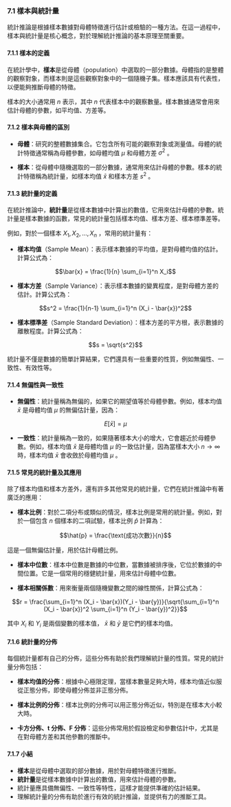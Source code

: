 ### 7.1 樣本與統計量

統計推論是根據樣本數據對母體特徵進行估計或檢驗的一種方法。在這一過程中，樣本與統計量是核心概念，對於理解統計推論的基本原理至關重要。

#### 7.1.1 樣本的定義

在統計學中，**樣本**是從母體（population）中選取的一部分數據。母體指的是整體的觀察對象，而樣本則是這些觀察對象中的一個隨機子集。樣本應該具有代表性，以便能夠推斷母體的特徵。

樣本的大小通常用  $`n`$  表示，其中  $`n`$  代表樣本中的觀察數量。樣本數據通常會用來估計母體的參數，如平均值、方差等。

#### 7.1.2 樣本與母體的區別

- **母體**：研究的整體數據集合。它包含所有可能的觀察對象或測量值。母體的統計特徵通常稱為母體參數，如母體均值  $`\mu`$  和母體方差  $`\sigma^2`$ 。
  
- **樣本**：從母體中隨機選取的一部分數據，通常用來估計母體的參數。樣本的統計特徵稱為統計量，如樣本均值  $`\bar{x}`$  和樣本方差  $`s^2`$ 。

#### 7.1.3 統計量的定義

在統計推論中，**統計量**是從樣本數據中計算出的數值，它用來估計母體的參數。統計量是樣本數據的函數，常見的統計量包括樣本均值、樣本方差、樣本標準差等。

例如，對於一個樣本  $`X_1, X_2, \dots, X_n`$ ，常用的統計量有：

- **樣本均值**（Sample Mean）：表示樣本數據的平均值，是對母體均值的估計。計算公式為：

  
```math
\bar{x} = \frac{1}{n} \sum_{i=1}^n X_i
```


- **樣本方差**（Sample Variance）：表示樣本數據的變異程度，是對母體方差的估計。計算公式為：

  
```math
s^2 = \frac{1}{n-1} \sum_{i=1}^n (X_i - \bar{x})^2
```


- **樣本標準差**（Sample Standard Deviation）：樣本方差的平方根，表示數據的離散程度。計算公式為：

  
```math
s = \sqrt{s^2}
```


統計量不僅是數據的簡單計算結果，它們還具有一些重要的性質，例如無偏性、一致性、有效性等。

#### 7.1.4 無偏性與一致性

- **無偏性**：統計量稱為無偏的，如果它的期望值等於母體參數。例如，樣本均值  $`\bar{x}`$  是母體均值  $`\mu`$  的無偏估計量，因為：

  
```math
E[\bar{x}] = \mu
```


- **一致性**：統計量稱為一致的，如果隨著樣本大小的增大，它會趨近於母體參數。例如，樣本均值  $`\bar{x}`$  是母體均值  $`\mu`$  的一致估計量，因為當樣本大小  $`n \to \infty`$  時，樣本均值  $`\bar{x}`$  會收斂於母體均值  $`\mu`$ 。

#### 7.1.5 常見的統計量及其應用

除了樣本均值和樣本方差外，還有許多其他常見的統計量，它們在統計推論中有著廣泛的應用：

- **樣本比例**：對於二項分布或類似的情況，樣本比例是常用的統計量。例如，對於一個包含  $`n`$  個樣本的二項試驗，樣本比例  $`\hat{p}`$  計算為：

  
```math
\hat{p} = \frac{\text{成功次數}}{n}
```


  這是一個無偏估計量，用於估計母體比例。

- **樣本中位數**：樣本中位數是數據的中位數，當數據被排序後，它位於數據的中間位置。它是一個常用的穩健統計量，用來估計母體中位數。

- **樣本相關係數**：用來衡量兩個隨機變數之間的線性關係，計算公式為：

  
```math
r = \frac{\sum_{i=1}^n (X_i - \bar{x})(Y_i - \bar{y})}{\sqrt{\sum_{i=1}^n (X_i - \bar{x})^2 \sum_{i=1}^n (Y_i - \bar{y})^2}}
```


  其中  $`X_i`$  和  $`Y_i`$  是兩個變數的樣本值，  $`\bar{x}`$  和  $`\bar{y}`$  是它們的樣本均值。

#### 7.1.6 統計量的分佈

每個統計量都有自己的分佈，這些分佈有助於我們理解統計量的性質。常見的統計量分佈包括：

- **樣本均值的分佈**：根據中心極限定理，當樣本數量足夠大時，樣本均值近似服從正態分佈，即使母體分佈並非正態分佈。
  
- **樣本比例的分佈**：樣本比例的分佈可以用正態分佈近似，特別是在樣本大小較大時。

- **卡方分佈、t 分佈、F 分佈**：這些分佈常用於假設檢定和參數估計中，尤其是在對母體方差和其他參數的推斷中。

#### 7.1.7 小結

- **樣本**是從母體中選取的部分數據，用於對母體特徵進行推斷。
- **統計量**是從樣本數據中計算出的數值，用來估計母體的參數。
- 統計量應具備無偏性、一致性等特性，這樣才能提供準確的估計結果。
- 理解統計量的分佈有助於進行有效的統計推論，並提供有力的推斷工具。